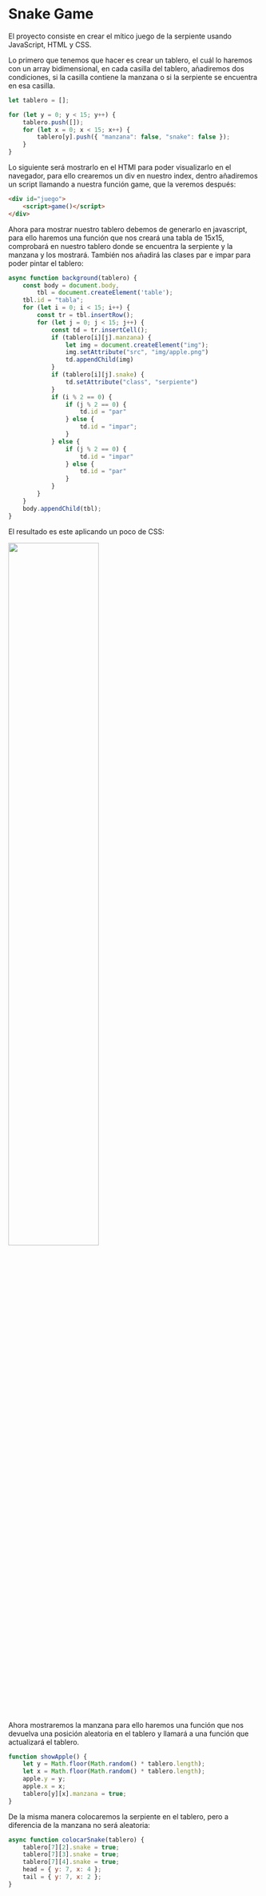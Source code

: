 # Snake Game

El proyecto consiste en crear el mítico juego de la serpiente usando JavaScript, HTML y CSS.

Lo primero que tenemos que hacer es crear un tablero, el cuál lo haremos con un array bidimensional, en cada casilla del tablero, añadiremos dos condiciones, si la casilla contiene la manzana o si la serpiente se encuentra en esa casilla.

``` js
let tablero = []; 

for (let y = 0; y < 15; y++) {
    tablero.push([]);
    for (let x = 0; x < 15; x++) {
        tablero[y].push({ "manzana": false, "snake": false });
    }
}
```

Lo siguiente será mostrarlo en el HTMl para poder visualizarlo en el navegador, para ello crearemos un div
en nuestro index, dentro añadiremos un script llamando a nuestra función game, que la veremos después:

```html
<div id="juego">
    <script>game()</script>
</div>
```

Ahora para mostrar nuestro tablero debemos de generarlo en javascript, para ello haremos una función que nos creará una tabla de 15x15, comprobará en nuestro tablero donde se encuentra la serpiente y la manzana y los mostrará.
También nos añadirá las clases par e impar para poder pintar el tablero:

```js
async function background(tablero) {
    const body = document.body,
        tbl = document.createElement('table');
    tbl.id = "tabla";
    for (let i = 0; i < 15; i++) {
        const tr = tbl.insertRow();
        for (let j = 0; j < 15; j++) {
            const td = tr.insertCell();
            if (tablero[i][j].manzana) {
                let img = document.createElement("img");
                img.setAttribute("src", "img/apple.png")
                td.appendChild(img)
            }
            if (tablero[i][j].snake) {
                td.setAttribute("class", "serpiente")
            }
            if (i % 2 == 0) {
                if (j % 2 == 0) {
                    td.id = "par"
                } else {
                    td.id = "impar";
                }
            } else {
                if (j % 2 == 0) {
                    td.id = "impar"
                } else {
                    td.id = "par"
                }
            }
        }
    }
    body.appendChild(tbl);
}
```

El resultado es este aplicando un poco de CSS:

<img src="https://i.imgur.com/dFvlcwf.png" width="60%" height="60%" aspect-ratio="1/1">

Ahora mostraremos la manzana para ello haremos una función que nos devuelva una posición aleatoria en el tablero y llamará a una función que actualizará el tablero.

```js
function showApple() {
    let y = Math.floor(Math.random() * tablero.length);
    let x = Math.floor(Math.random() * tablero.length);
    apple.y = y;
    apple.x = x;
    tablero[y][x].manzana = true;
}
```

De la misma manera colocaremos la serpiente en el tablero, pero a diferencia de la manzana no será aleatoria:

```js
async function colocarSnake(tablero) {
    tablero[7][2].snake = true;
    tablero[7][3].snake = true;
    tablero[7][4].snake = true;
    head = { y: 7, x: 4 };
    tail = { y: 7, x: 2 };
}
```
